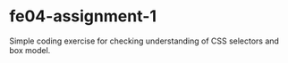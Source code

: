 # fe04-assignment-1
Simple coding exercise for checking understanding of CSS selectors and box model.
